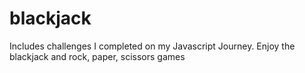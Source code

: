 # blackjack
Includes challenges I completed on my Javascript Journey. Enjoy the blackjack and rock, paper, scissors games
